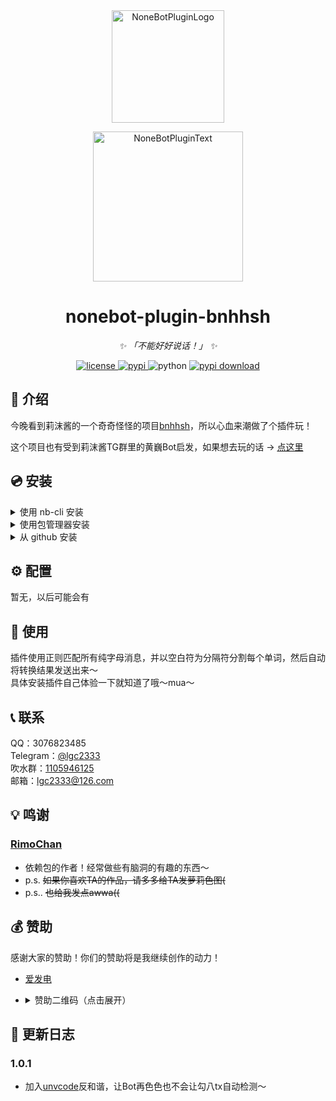 <div align="center">
  <a href="https://v2.nonebot.dev/store"><img src="https://github.com/A-kirami/nonebot-plugin-template/blob/resources/nbp_logo.png" width="180" height="180" alt="NoneBotPluginLogo"></a>
  <br>
  <p><img src="https://github.com/A-kirami/nonebot-plugin-template/blob/resources/NoneBotPlugin.svg" width="240" alt="NoneBotPluginText"></p>
</div>

<div align="center">

# nonebot-plugin-bnhhsh

_✨ 「不能好好说话！」 ✨_


<a href="./LICENSE">
    <img src="https://img.shields.io/github/license/lgc2333/nonebot-plugin-bnhhsh.svg" alt="license">
</a>
<a href="https://pypi.python.org/pypi/nonebot-plugin-bnhhsh">
    <img src="https://img.shields.io/pypi/v/nonebot-plugin-bnhhsh.svg" alt="pypi">
</a>
<img src="https://img.shields.io/badge/python-3.8+-blue.svg" alt="python">
<a href="https://pypi.python.org/pypi/nonebot-plugin-bnhhsh">
    <img src="https://img.shields.io/pypi/dm/nonebot-plugin-bnhhsh" alt="pypi download">
</a>

</div>

## 📖 介绍

今晚看到莉沫酱的一个奇奇怪怪的项目[bnhhsh](https://github.com/RimoChan/bnhhsh)，所以心血来潮做了个插件玩！

这个项目也有受到莉沫酱TG群里的黄巍Bot启发，如果想去玩的话 -> [点这里](https://t.me/+0mv0KLEw4TY5Mzdl)

## 💿 安装

<details>
<summary>使用 nb-cli 安装</summary>
在 nonebot2 项目的根目录下打开命令行, 输入以下指令即可安装

    nb plugin install nonebot-plugin-bnhhsh

</details>

<details>
<summary>使用包管理器安装</summary>
在 nonebot2 项目的插件目录下, 打开命令行, 根据你使用的包管理器, 输入相应的安装命令

<details>
<summary>pip</summary>

    pip install nonebot-plugin-bnhhsh
</details>
<details>
<summary>pdm</summary>

    pdm add nonebot-plugin-bnhhsh
</details>
<details>
<summary>poetry</summary>

    poetry add nonebot-plugin-bnhhsh
</details>
<details>
<summary>conda</summary>

    conda install nonebot-plugin-bnhhsh
</details>

打开 nonebot2 项目的 `bot.py` 文件, 在其中写入

    nonebot.load_plugin('nonebot_plugin_bnhhsh')

</details>

<details>
<summary>从 github 安装</summary>
在 nonebot2 项目的插件目录下, 打开命令行, 输入以下命令克隆此储存库

    git clone https://github.com/lgc2333/nonebot-plugin-bnhhsh.git

打开 nonebot2 项目的 `bot.py` 文件, 在其中写入

    nonebot.load_plugin('src.plugins.nonebot_plugin_bnhhsh')

</details>

## ⚙️ 配置

暂无，以后可能会有

<!--
在 nonebot2 项目的`.env`文件中添加下表中的必填配置

| 配置项 | 必填 | 默认值 | 说明 |
|:-----:|:----:|:----:|:----:|
| 配置项1 | 是 | 无 | 配置说明 |
| 配置项2 | 否 | 无 | 配置说明 |
-->

## 🎉 使用

插件使用正则匹配所有纯字母消息，并以空白符为分隔符分割每个单词，然后自动将转换结果发送出来～  
具体安装插件自己体验一下就知道了哦～mua～

<!--
### 指令表
| 指令 | 权限 | 需要@ | 范围 | 说明 |
|:-----:|:----:|:----:|:----:|:----:|
| 指令1 | 主人 | 否 | 私聊 |配置说明 |
| 指令2 | 群员 | 是 | 群聊 |配置说明 |
### 效果图
如果有效果图的话
-->

## 📞 联系

QQ：3076823485  
Telegram：[@lgc2333](https://t.me/lgc2333)  
吹水群：[1105946125](https://jq.qq.com/?_wv=1027&k=Z3n1MpEp)  
邮箱：<lgc2333@126.com>

## 💡 鸣谢

### [RimoChan](https://github.com/RimoChan/)

- 依赖包的作者！经常做些有脑洞的有趣的东西～
- p.s. ~~如果你喜欢TA的作品，请多多给TA发萝莉色图(~~
- p.s.. ~~也给我发点awwa((~~

## 💰 赞助

感谢大家的赞助！你们的赞助将是我继续创作的动力！

- [爱发电](https://afdian.net/@lgc2333)
- <details>
    <summary>赞助二维码（点击展开）</summary>

  ![讨饭](https://raw.githubusercontent.com/lgc2333/ShigureBotMenu/master/src/imgs/sponsor.png)

  </details>

## 📝 更新日志

### 1.0.1

- 加入[unvcode](https://github.com/RimoChan/unvcode)反和谐，让Bot再色色也不会让勾八tx自动检测～

